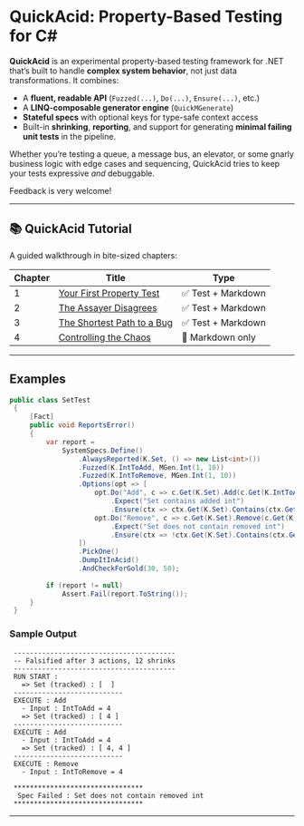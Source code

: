 # QuickAcid: Property-Based Testing for C# 

**QuickAcid** is an experimental property-based testing framework for .NET that’s built to handle **complex system behavior**, not just data transformations. It combines:

- A **fluent, readable API** (`Fuzzed(...)`, `Do(...)`, `Ensure(...)`, etc.)
- A **LINQ-composable generator engine** (`QuickMGenerate`)
- **Stateful specs** with optional keys for type-safe context access
- Built-in **shrinking**, **reporting**, and support for generating **minimal failing unit tests** in the pipeline.

Whether you’re testing a queue, a message bus, an elevator, or some gnarly business logic with edge cases and sequencing, QuickAcid tries to keep your tests expressive *and* debuggable.

Feedback is very welcome!

---

## 📚 QuickAcid Tutorial

A guided walkthrough in bite-sized chapters:

| Chapter | Title                             | Type        |
|---------|-----------------------------------|-------------|
| 1       | [Your First Property Test](https://github.com/kilfour/QuickAcid/blob/master/QuickAcid.Examples/Tutorial/Chapter1.YourFirstPropertyTest/About.md) | ✅ Test + Markdown |
| 2       | [The Assayer Disagrees](https://github.com/kilfour/QuickAcid/blob/master/QuickAcid.Examples/Tutorial/Chapter2.SneakyBugs/About.md)       | ✅ Test + Markdown |
| 3       | [The Shortest Path to a Bug](https://github.com/kilfour/QuickAcid/blob/master/QuickAcid.Examples/Tutorial/Chapter3.TheShortestPathtoaBug/About.md) | ✅ Test + Markdown |
| 4       | [Controlling the Chaos](https://github.com/kilfour/QuickAcid/blob/master/QuickAcid.Examples/Tutorial/Chapter4.ControllingTheChaos/About.md)        | 📄 Markdown only   |

---

## Examples

```csharp
public class SetTest
 {
     [Fact]
     public void ReportsError()
     {
         var report =
             SystemSpecs.Define()
                 .AlwaysReported(K.Set, () => new List<int>())
                 .Fuzzed(K.IntToAdd, MGen.Int(1, 10))
                 .Fuzzed(K.IntToRemove, MGen.Int(1, 10))
                 .Options(opt => [
                     opt.Do("Add", c => c.Get(K.Set).Add(c.Get(K.IntToAdd)))
                         .Expect("Set contains added int")
                         .Ensure(ctx => ctx.Get(K.Set).Contains(ctx.Get(K.IntToAdd))),
                     opt.Do("Remove", c => c.Get(K.Set).Remove(c.Get(K.IntToRemove)))
                         .Expect("Set does not contain removed int")
                         .Ensure(ctx => !ctx.Get(K.Set).Contains(ctx.Get(K.IntToRemove)))
                 ])
                 .PickOne()
                 .DumpItInAcid()
                 .AndCheckForGold(30, 50);
 
         if (report != null)
             Assert.Fail(report.ToString());
     }
 }
```

### Sample Output

```
 ----------------------------------------
 -- Falsified after 3 actions, 12 shrinks
 ----------------------------------------
 RUN START :
   => Set (tracked) : [  ]
 ---------------------------
 EXECUTE : Add
   - Input : IntToAdd = 4
   => Set (tracked) : [ 4 ]
 ---------------------------
 EXECUTE : Add
   - Input : IntToAdd = 4
   => Set (tracked) : [ 4, 4 ]
 ---------------------------
 EXECUTE : Remove
   - Input : IntToRemove = 4

 ********************************
  Spec Failed : Set does not contain removed int
 ********************************
```

---



